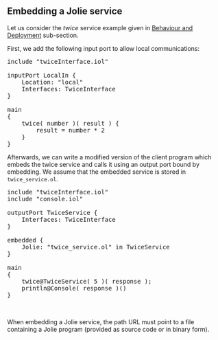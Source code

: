 ## Embedding a Jolie service

Let us consider the *twice* service example given in [Behaviour and Deployment](getting_started/behavior_and_deployment.html) sub-section.

First, we add the following input port to allow local communications:

<pre class="code">
include "twiceInterface.iol"
 
inputPort LocalIn {
	Location: "local"
	Interfaces: TwiceInterface
}
 
main
{
    twice( number )( result ) {
        result = number * 2
    }
}
</pre>

Afterwards, we can write a modified version of the client program which embeds the twice service and calls it using an output port bound by embedding. We assume that the embedded service is stored in `twice_service.ol`.

<pre class="code">
include "twiceInterface.iol"
include "console.iol"

outputPort TwiceService {
	Interfaces: TwiceInterface
}

embedded {
	Jolie: "twice_service.ol" in TwiceService
}

main
{
	twice@TwiceService( 5 )( response );
	println@Console( response )()
}


</pre>

When embedding a Jolie service, the path URL must point to a file containing a Jolie program (provided as source code or in binary form).